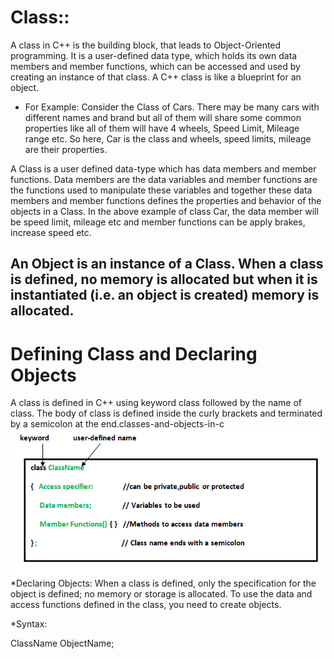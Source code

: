 # Class::
 A class in C++ is the building block, that leads to Object-Oriented programming. It is a user-defined data type, which holds its own data members and member functions, which can be accessed and used by creating an instance of that class. A C++ class is like a blueprint for an object.
* For Example:
 Consider the Class of Cars. There may be many cars with different names and brand but all of them will share some common properties like all of them will have 4 wheels, Speed Limit, Mileage range etc. So here, Car is the class and wheels, speed limits, mileage are their properties.

A Class is a user defined data-type which has data members and member functions.
Data members are the data variables and member functions are the functions used to manipulate these variables and together these data members and member functions defines the properties and behavior of the objects in a Class.
In the above example of class Car, the data member will be speed limit, mileage etc and member functions can be apply brakes, increase speed etc.
## An Object is an instance of a Class. When a class is defined, no memory is allocated but when it is instantiated (i.e. an object is created) memory is allocated.
# Defining Class and Declaring Objects

A class is defined in C++ using keyword class followed by the name of class. The body of class is defined inside the curly brackets and terminated by a semicolon at the end.classes-and-objects-in-c
![Test Image 1](a.png)
*Declaring Objects:
 When a class is defined, only the specification for the object is defined; no memory or storage is allocated. To use the data and access functions defined in the class, you need to create objects.

*Syntax:

ClassName ObjectName;


